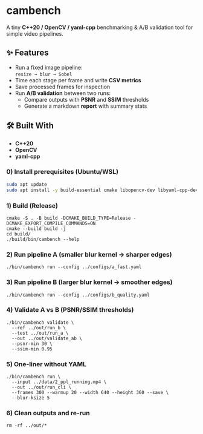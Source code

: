 # cambench

A tiny **C++20 / OpenCV / yaml-cpp** benchmarking & A/B validation tool for simple video pipelines.

## ✨ Features
- Run a fixed image pipeline:  
  `resize → blur → Sobel`
- Time each stage per frame and write **CSV metrics**
- Save processed frames for inspection
- Run **A/B validation** between two runs:
  - Compare outputs with **PSNR** and **SSIM** thresholds
  - Generate a markdown **report** with summary stats

## 🛠️ Built With
- **C++20**
- **OpenCV**
- **yaml-cpp**


### 0) Install prerequisites (Ubuntu/WSL)
```bash
sudo apt update
sudo apt install -y build-essential cmake libopencv-dev libyaml-cpp-dev
```
### 1) Build (Release)
```
cmake -S . -B build -DCMAKE_BUILD_TYPE=Release -DCMAKE_EXPORT_COMPILE_COMMANDS=ON
cmake --build build -j
cd build/
./build/bin/cambench --help 
```

### 2) Run pipeline A (smaller blur kernel → sharper edges)
```
./bin/cambench run --config ../configs/a_fast.yaml
```

### 3) Run pipeline B (larger blur kernel → smoother edges)
```
./bin/cambench run --config ../configs/b_quality.yaml
```

### 4) Validate A vs B (PSNR/SSIM thresholds)
```
./bin/cambench validate \
  --ref ../out/run_b \
  --test ../out/run_a \
  --out ../out/validate_ab \
  --psnr-min 30 \
  --ssim-min 0.95
```
### 5) One-liner without YAML
```
./bin/cambench run \
  --input ../data/2_ppl_running.mp4 \
  --out ../out/run_cli \
  --frames 300 --warmup 20 --width 640 --height 360 --save \
  --blur-ksize 5
```
### 6) Clean outputs and re-run
```
rm -rf ../out/*
```

